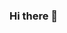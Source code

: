 ### Hi there 👋

<!--
**PhiSpel/PhiSpel** is a ✨ _special_ ✨ repository because its `README.md` (this file) appears on your GitHub profile.

Here are some ideas to get you started:

- 🔭 I’m currently working on my PhD schedule and literature. 
- 🌱 I’m currently learning NATriuM, lettuce, lattice Boltzmann method, and CFD.
- 👯 I’m looking to collaborate on renewable energies, particularly aeroacoustics of wind turbines.
- 🤔 I’m looking for help with CFD optimization.
- 💬 Ask me about semantic data management, teaching. 
- 📫 How to reach me: GitHub, LinkedIn, H-BRS, or University Siegen. 
- 😄 Pronouns: They
- ⚡ Fun fact: I studied sociology, political sciences, and psychology before. 
-->
